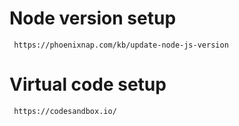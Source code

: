 # Node version setup
     https://phoenixnap.com/kb/update-node-js-version
     
# Virtual code setup
     https://codesandbox.io/
